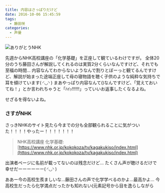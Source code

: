 ```yaml
---
title: 内容はさっぱりだけど
date: 2016-10-06 15:45:59
tags:
  - 藤田咲
categories:
  - 声優
---
```

![ありがとうNHK](/sblog/img/nhk.JPG)

先週からNHK高校講座の「化学基礎」を正座して観ているわけですが。
全体20分のうち藤田さんが解説してくれるのは実質2分くらいなんですけど、それでも至福の時間…
内容なんてわからないようなんで割りとぼーっと観てるんですけど、解説が始まった途端正座して母の寝物語を聴く子供のような純粋な気持ちで耳を傾けています( ◜◡◝ )
まあやっぱり内容なんて()なんですけど、「覚えておいてね！」とか言われちゃうと「ﾊｲｯ!!!!!!」っていいお返事したくなるよね。

せざるを得ないよね。

### さすがNHK

さっきNHKのサイト見たら今までの分も全部観られることに気がついた！！！！やったー！！！！！！！

> NHK高校講座 化学基礎:
[https://www.nhk.or.jp/kokokoza/tv/kagakukiso/index.html](https://www.nhk.or.jp/kokokoza/tv/kagakukiso/index.html)

出演者ページに名前が載ってないのは残念だけど…
たくさん声が聴けるだけで幸せだーーーーーー( ◜◡◝ )

ああー今の高校生羨ましいな…藤田さんの声で化学学べるのかよ…最高かよ…
今高校生だったら化学満点だったかも知れない(元素記号から目を逸らしながら
